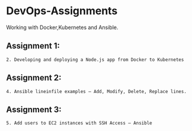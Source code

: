 # DevOps-Assignments

Working with Docker,Kubernetes and Ansible.

## Assignment 1:

	2. Developing and deploying a Node.js app from Docker to Kubernetes
		
	
## Assignment 2:	

	
	4. Ansible lineinfile examples – Add, Modify, Delete, Replace lines. 
	
	
## Assignment 3:

    5. Add users to EC2 instances with SSH Access – Ansible
	 

